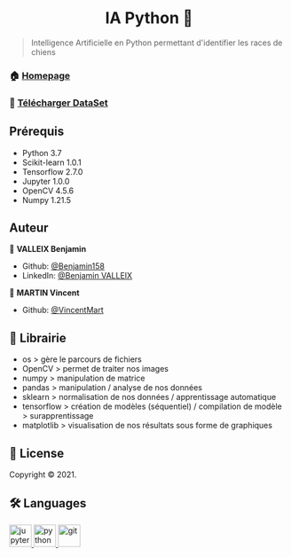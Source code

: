<h1 align="center">IA Python 👋</h1>

> Intelligence Artificielle en Python permettant d'identifier les races de chiens

### 🏠 [Homepage](https://github.com/Benjamin158/python-ia-app)

### 📌 [Télécharger DataSet](https://drive.google.com/drive/folders/1uf42g9Ztu4GBw5Bk619MqCNjxYxCflOt?usp=sharing)

## Prérequis

- Python 3.7
- Scikit-learn 1.0.1
- Tensorflow 2.7.0
- Jupyter 1.0.0
- OpenCV 4.5.6
- Numpy 1.21.5


## Auteur

👤 **VALLEIX Benjamin**

* Github: [@Benjamin158](https://github.com/Benjamin158)
* LinkedIn: [@Benjamin VALLEIX](https://www.linkedin.com/in/benjamin-valleix-27115719a)

👤 **MARTIN Vincent**

* Github: [@VincentMart](https://github.com/VincentMart)


## 🤝 Librairie

- os > gère le parcours de fichiers
- OpenCV > permet de traiter nos images 
- numpy > manipulation de matrice
- pandas > manipulation / analyse de nos données
- sklearn > normalisation de nos données / apprentissage automatique
- tensorflow > création de modèles (séquentiel) / compilation de modèle > surapprentissage
- matplotlib > visualisation de nos résultats sous forme de graphiques


## 📝 License

Copyright © 2021.


## 🛠 Languages

<p> 
    <a href="https://jupyter.org/" target="_blank"> 
        <img src="https://www.vectorlogo.zone/logos/jupyter/jupyter-icon.svg" alt="jupyter" width="40" height="40"/> 
    </a> 
    <a href="https://www.python.org/" target="_blank"> 
        <img src="https://www.vectorlogo.zone/logos/python/python-icon.svg" alt="python" width="40" height="40"/>
    </a>
    <a href="https://git-scm.com/" target="_blank"> 
        <img src="https://www.vectorlogo.zone/logos/git-scm/git-scm-icon.svg" alt="git" width="40" height="40"/>
    </a>
</p>